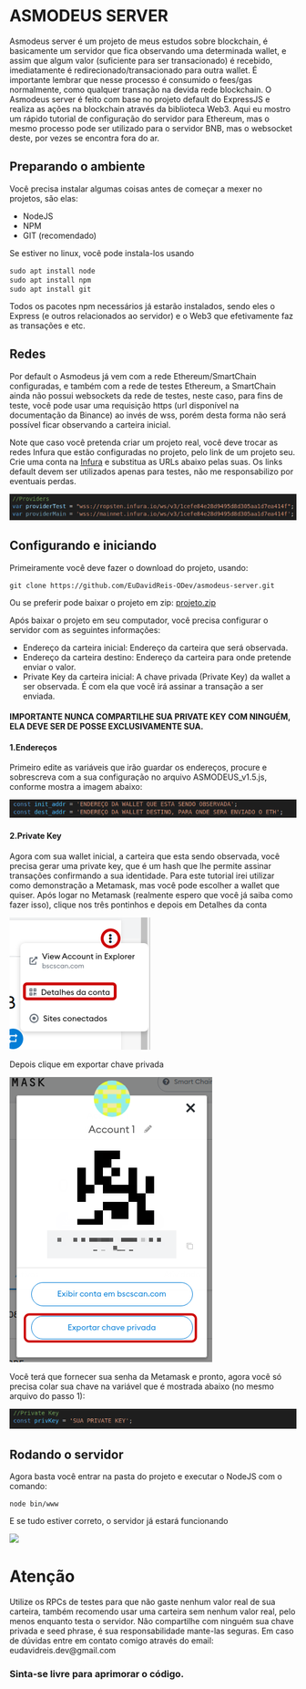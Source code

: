 # ASMODEUS SERVER

<p>Asmodeus server é um projeto de meus estudos sobre blockchain, é basicamente um servidor que fica observando uma determinada wallet, e assim que algum valor (suficiente para ser transacionado) é recebido, imediatamente é redirecionado/transacionado para outra wallet.
É importante lembrar que nesse processo é consumido o fees/gas normalmente, como qualquer transação na devida rede blockchain. 
 O Asmodeus server é feito com base no projeto default do ExpressJS e realiza as ações na blockchain através da biblioteca Web3.
Aqui eu mostro um rápido tutorial de configuração do servidor para Ethereum, mas o mesmo processo pode ser utilizado para o servidor BNB, mas o websocket deste, por vezes se encontra fora do ar.</p>

## Preparando o ambiente

<p>Você precisa instalar algumas coisas antes de começar a mexer no projetos, são elas:</p>

- NodeJS
- NPM
- GIT (recomendado)

Se estiver no linux, você pode instala-los usando

```
sudo apt install node
sudo apt install npm
sudo apt install git
```

Todos os pacotes npm necessários já estarão instalados, sendo eles o Express (e outros relacionados ao servidor) e o Web3 que efetivamente  faz as transações e etc.

## Redes

Por default o Asmodeus já vem com a rede Ethereum/SmartChain configuradas, e também com a rede de testes Ethereum, a SmartChain ainda não possui websockets da rede de testes, neste caso, para fins de teste, você pode usar uma requisição https (url disponível na documentação da Binance) ao invés de wss, porém desta forma não será possível ficar observando a carteira inicial.

 Note que caso você pretenda criar um projeto real, você deve trocar as redes Infura que estão configuradas no projeto, pelo link de um projeto seu. Crie uma conta na [Infura](https://infura.io) e substitua as URLs abaixo pelas suas. Os links default devem ser utilizados apenas para testes, não me responsabilizo por eventuais perdas.

![](IMGS/redeInfura.png)




## Configurando e iniciando

Primeiramente você deve fazer o download do projeto, usando:

```
git clone https://github.com/EuDavidReis-ODev/asmodeus-server.git
```

Ou se preferir pode baixar o projeto em zip: [projeto.zip](https://github.com/EuDavidReis-ODev/asmodeus-server/archive/refs/heads/main.zip)

Após baixar o projeto em seu computador, você precisa configurar o servidor com as seguintes informações:

- Endereço da carteira inicial: Endereço da carteira que será observada.
- Endereço da carteira destino: Endereço da carteira para onde pretende enviar o valor.
- Private Key da carteira inicial: A chave privada (Private Key) da wallet a ser observada. É com ela que você irá assinar a transação a ser enviada.

<h4>IMPORTANTE NUNCA COMPARTILHE SUA PRIVATE KEY COM NINGUÉM, ELA DEVE SER DE POSSE EXCLUSIVAMENTE SUA.</h4>



<h4>1.Endereços</h4>

<p>Primeiro edite as variáveis que irão guardar os endereços, procure e sobrescreva com a sua configuração no arquivo ASMODEUS_v1.5.js, conforme mostra a imagem abaixo:</p>

![](IMGS/Shot_tutorial-conf0001.png)

<h4>2.Private Key</h4>

<p>Agora com sua wallet inicial, a carteira que esta sendo observada, você precisa gerar uma private key, que é um hash que lhe permite assinar transações confirmando a sua identidade. Para este tutorial irei utilizar como demonstração a Metamask, mas você pode escolher a wallet que quiser.
Após logar no Metamask (realmente espero que você já saiba como fazer isso), clique nos três pontinhos e depois em Detalhes da conta</p>

![](IMGS/ShotMetamask.png)

Depois clique em exportar chave privada

![](IMGS/ExportandoChave.png)

Você terá que fornecer sua senha da Metamask e pronto, agora você só precisa colar sua chave na variável que é mostrada abaixo (no mesmo arquivo do passo 1):

![](IMGS/Shot_tutorial-conf0000.png)



## Rodando o servidor

<p>Agora basta você entrar na pasta do projeto e executar o NodeJS com o comando:</p>

```
node bin/www
```

E se tudo estiver correto, o servidor já estará funcionando

![](/home/megatron/Projetos/ASMODEUS_SERVER/IMGS/ServerRodando.png)



# Atenção

<p>Utilize os RPCs de testes para que não gaste nenhum valor real de sua carteira, também recomendo usar uma carteira sem nenhum valor real, pelo menos enquanto testa o servidor. Não compartilhe com ninguém sua chave privada e seed phrase, é sua responsabilidade mante-las seguras.
Em caso de dúvidas entre em contato comigo através do email: eudavidreis.dev@gmail.com</p>



### Sinta-se livre para aprimorar o código.